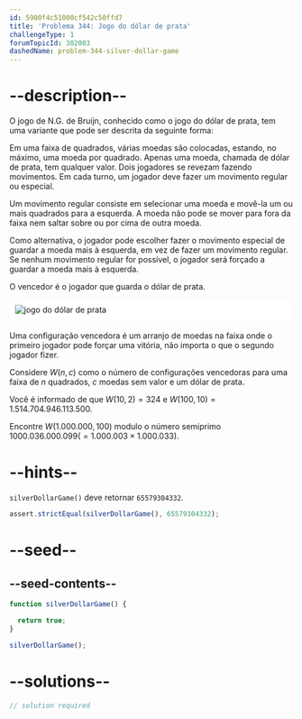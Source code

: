```yaml
---
id: 5900f4c51000cf542c50ffd7
title: 'Problema 344: Jogo do dólar de prata'
challengeType: 1
forumTopicId: 302003
dashedName: problem-344-silver-dollar-game
---
```


# --description--

O jogo de N.G. de Bruijn, conhecido como o jogo do dólar de prata, tem uma variante que pode ser descrita da seguinte forma:

Em uma faixa de quadrados, várias moedas são colocadas, estando, no máximo, uma moeda por quadrado. Apenas uma moeda, chamada de dólar de prata, tem qualquer valor. Dois jogadores se revezam fazendo movimentos. Em cada turno, um jogador deve fazer um movimento regular ou especial.

Um movimento regular consiste em selecionar uma moeda e movê-la um ou mais quadrados para a esquerda. A moeda não pode se mover para fora da faixa nem saltar sobre ou por cima de outra moeda.

Como alternativa, o jogador pode escolher fazer o movimento especial de guardar a moeda mais à esquerda, em vez de fazer um movimento regular. Se nenhum movimento regular for possível, o jogador será forçado a guardar a moeda mais à esquerda.

O vencedor é o jogador que guarda o dólar de prata.

<img alt="jogo do dólar de prata" src="https://cdn.freecodecamp.org/curriculum/project-euler/silver-dollar-game.gif" style="background-color: white; padding: 10px; display: block; margin-right: auto; margin-left: auto; margin-bottom: 1.2rem;" />

Uma configuração vencedora é um arranjo de moedas na faixa onde o primeiro jogador pode forçar uma vitória, não importa o que o segundo jogador fizer.

Considere $W(n, c)$ como o número de configurações vencedoras para uma faixa de $n$ quadrados, $c$ moedas sem valor e um dólar de prata.

Você é informado de que $W(10, 2) = 324$ e $W(100, 10) = 1.514.704.946.113.500$.

Encontre $W(1.000.000, 100)$ modulo o número semiprimo $1000.036.000.099 (= 1.000.003 \times 1.000.033)$.

# --hints--

`silverDollarGame()` deve retornar `65579304332`.

```js
assert.strictEqual(silverDollarGame(), 65579304332);
```

# --seed--

## --seed-contents--

```js
function silverDollarGame() {

  return true;
}

silverDollarGame();
```

# --solutions--

```js
// solution required
```
